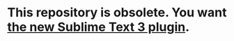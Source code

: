 # This repository is obsolete. You want [the new Sublime Text 3 plugin](https://github.com/Floobits/sublime-text-2-plugin/tree/st3).
